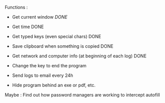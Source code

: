 Functions :
- Get current window *DONE*
- Get time DONE

- Get typed keys (even special chars) DONE
- Save clipboard when something is copied DONE
- Get network and computer info (at beginning of each log) DONE

- Change the key to end the program
- Send logs to email every 24h
- Hide program behind an exe or pdf, etc.

Maybe :
Find out how password managers are working to intercept autofill
